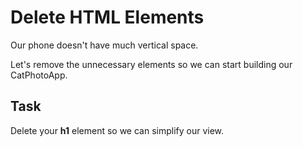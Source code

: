 # Delete HTML Elements

Our phone doesn't have much vertical space.

Let's remove the unnecessary elements so we can start building our CatPhotoApp.

## Task

Delete your **h1** element so we can simplify our view.
